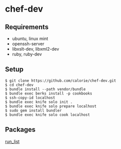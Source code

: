 chef-dev
========

## Requirements

- ubuntu, linux mint
- openssh-server
- libxslt-dev, libxml2-dev
- ruby, ruby-dev

## Setup

```
$ git clone https://github.com/calorie/chef-dev.git
$ cd chef-dev
$ bundle install --path vendor/bundle
$ bundle exec berks install -p cookbooks
$ ssh-copy-id localhost
$ bundle exec knife solo init .
$ bundle exec knife solo prepare localhost
$ sudo gem install bundler
$ bundle exec knife solo cook localhost
```

## Packages

[run_list](https://github.com/calorie/chef-dev/blob/master/roles/dev.rb)
